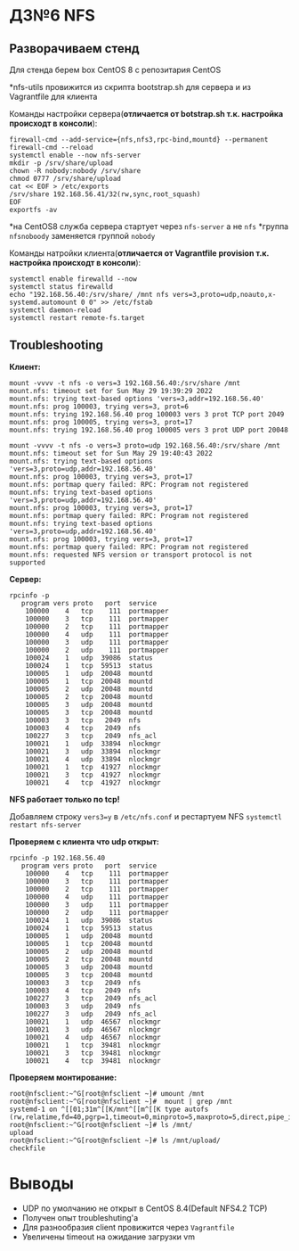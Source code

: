 # ДЗ№6 NFS

## Разворачиваем стенд

Для стенда берем box CentOS 8 с репозитария CentOS

*nfs-utils провижится из скрипта bootstrap.sh для сервера и из Vagrantfile для клиента

Команды настройки сервера(**отличается от botstrap.sh т.к. настройка происходт в консоли**):
```
firewall-cmd --add-service={nfs,nfs3,rpc-bind,mountd} --permanent
firewall-cmd --reload
systemctl enable --now nfs-server
mkdir -p /srv/share/upload
chown -R nobody:nobody /srv/share
chmod 0777 /srv/share/upload
cat << EOF > /etc/exports
/srv/share 192.168.56.41/32(rw,sync,root_squash)
EOF
exportfs -av
```
*на CentOS8 служба сервера стартует через `nfs-server` а не `nfs`  *группа `nfsnoboody` заменяется группой `nobody`

Команды натройки клиента(**отличается от Vagrantfile provision т.к. настройка происходт в консоли**):
```
systemctl enable firewalld --now
systemctl status firewalld
echo "192.168.56.40:/srv/share/ /mnt nfs vers=3,proto=udp,noauto,x-systemd.automount 0 0" >> /etc/fstab
systemctl daemon-reload
systemctl restart remote-fs.target
```
## Troubleshooting

**Клиент:**
```
mount -vvvv -t nfs -o vers=3 192.168.56.40:/srv/share /mnt
mount.nfs: timeout set for Sun May 29 19:39:29 2022
mount.nfs: trying text-based options 'vers=3,addr=192.168.56.40'
mount.nfs: prog 100003, trying vers=3, prot=6
mount.nfs: trying 192.168.56.40 prog 100003 vers 3 prot TCP port 2049
mount.nfs: prog 100005, trying vers=3, prot=17
mount.nfs: trying 192.168.56.40 prog 100005 vers 3 prot UDP port 20048

mount -vvvv -t nfs -o vers=3 proto=udp 192.168.56.40:/srv/share /mnt
mount.nfs: timeout set for Sun May 29 19:40:43 2022
mount.nfs: trying text-based options 'vers=3,proto=udp,addr=192.168.56.40'
mount.nfs: prog 100003, trying vers=3, prot=17
mount.nfs: portmap query failed: RPC: Program not registered
mount.nfs: trying text-based options 'vers=3,proto=udp,addr=192.168.56.40'
mount.nfs: prog 100003, trying vers=3, prot=17
mount.nfs: portmap query failed: RPC: Program not registered
mount.nfs: trying text-based options 'vers=3,proto=udp,addr=192.168.56.40'
mount.nfs: prog 100003, trying vers=3, prot=17
mount.nfs: portmap query failed: RPC: Program not registered
mount.nfs: requested NFS version or transport protocol is not supported

```
**Сервер:**
```
rpcinfo -p
   program vers proto   port  service
    100000    4   tcp    111  portmapper
    100000    3   tcp    111  portmapper
    100000    2   tcp    111  portmapper
    100000    4   udp    111  portmapper
    100000    3   udp    111  portmapper
    100000    2   udp    111  portmapper
    100024    1   udp  39086  status
    100024    1   tcp  59513  status
    100005    1   udp  20048  mountd
    100005    1   tcp  20048  mountd
    100005    2   udp  20048  mountd
    100005    2   tcp  20048  mountd
    100005    3   udp  20048  mountd
    100005    3   tcp  20048  mountd
    100003    3   tcp   2049  nfs
    100003    4   tcp   2049  nfs
    100227    3   tcp   2049  nfs_acl
    100021    1   udp  33894  nlockmgr
    100021    3   udp  33894  nlockmgr
    100021    4   udp  33894  nlockmgr
    100021    1   tcp  41927  nlockmgr
    100021    3   tcp  41927  nlockmgr
    100021    4   tcp  41927  nlockmgr
```

**NFS работает только по tcp!**

Добавляем строку `vers3=y` в `/etc/nfs.conf` и рестартуем NFS `systemctl restart nfs-server`

**Проверяем с клиента что udp открыт:**
```
rpcinfo -p 192.168.56.40
   program vers proto   port  service
    100000    4   tcp    111  portmapper
    100000    3   tcp    111  portmapper
    100000    2   tcp    111  portmapper
    100000    4   udp    111  portmapper
    100000    3   udp    111  portmapper
    100000    2   udp    111  portmapper
    100024    1   udp  39086  status
    100024    1   tcp  59513  status
    100005    1   udp  20048  mountd
    100005    1   tcp  20048  mountd
    100005    2   udp  20048  mountd
    100005    2   tcp  20048  mountd
    100005    3   udp  20048  mountd
    100005    3   tcp  20048  mountd
    100003    3   tcp   2049  nfs
    100003    4   tcp   2049  nfs
    100227    3   tcp   2049  nfs_acl
    100003    3   udp   2049  nfs
    100227    3   udp   2049  nfs_acl
    100021    1   udp  46567  nlockmgr
    100021    3   udp  46567  nlockmgr
    100021    4   udp  46567  nlockmgr
    100021    1   tcp  39481  nlockmgr
    100021    3   tcp  39481  nlockmgr
    100021    4   tcp  39481  nlockmgr

```

**Проверяем монтирование:**
```
root@nfsclient:~^G[root@nfsclient ~]# umount /mnt
root@nfsclient:~^G[root@nfsclient ~]#  mount | grep /mnt
systemd-1 on ^[[01;31m^[[K/mnt^[[m^[[K type autofs (rw,relatime,fd=40,pgrp=1,timeout=0,minproto=5,maxproto=5,direct,pipe_ino=17732)
root@nfsclient:~^G[root@nfsclient ~]# ls /mnt/
upload
root@nfsclient:~^G[root@nfsclient ~]# ls /mnt/upload/
checkfile

```

# Выводы
+ UDP по умолчанию не открыт в CentOS 8.4(Default NFS4.2 TCP)
+ Получен опыт troubleshuting'а
+ Для разнообразия client провижится через `Vagrantfile`
+ Увеличены timeout на ожидание загрузки vm
